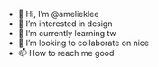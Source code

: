- 👋 Hi, I’m @amelieklee
- 👀 I’m interested in design
- 🌱 I’m currently learning tw
- 💞️ I’m looking to collaborate on nice
- 📫 How to reach me good

<!---
amelieklee/amelieklee is a ✨ special ✨ repository because its `README.md` (this file) appears on your GitHub profile.
You can click the Preview link to take a look at your changes.
--->
